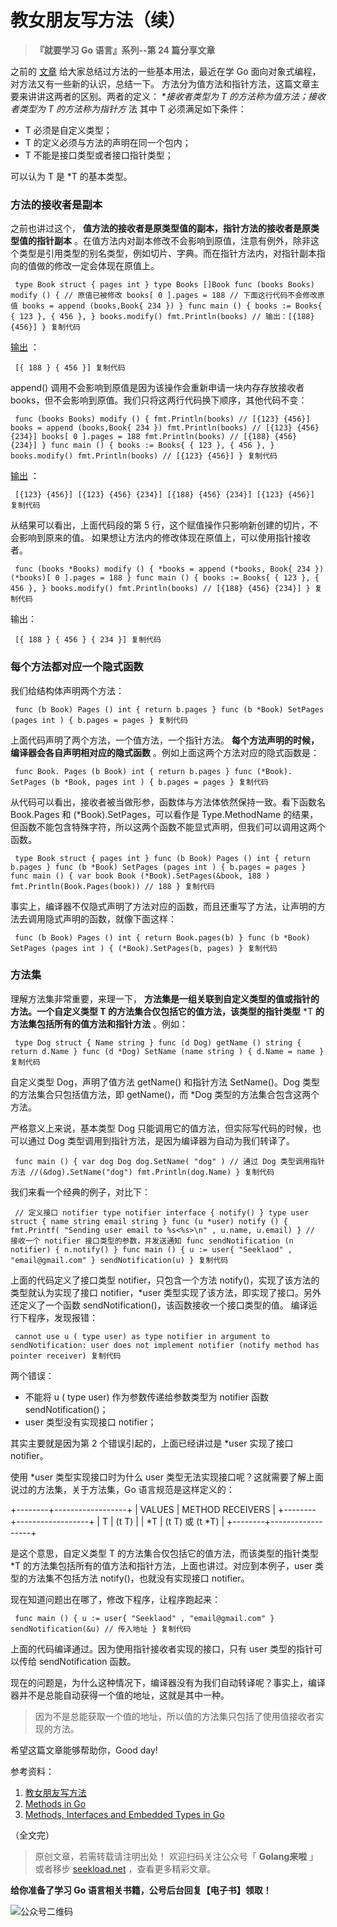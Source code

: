 # 教女朋友写方法（续） #

> 
> 
> 
> **『就要学习 Go 语言』系列--第 24 篇分享文章**
> 
> 

之前的 [文章]( https://juejin.im/post/5c7c5edaf265da2db5425358 ) 给大家总结过方法的一些基本用法，最近在学 Go 面向对象式编程，对方法又有一些新的认识，总结一下。
方法分为值方法和指针方法，这篇文章主要来讲讲这两者的区别。两者的定义： **接收者类型为 T 的方法称为值方法；接收者类型为 *T 的方法称为指针方** 法 其中 T 必须满足如下条件：

* T 必须是自定义类型；
* T 的定义必须与方法的声明在同一个包内；
* T 不能是接口类型或者接口指针类型；

可以认为 T 是 *T 的基本类型。

### 方法的接收者是副本 ###

之前也讲过这个， **值方法的接收者是原类型值的副本，指针方法的接收者是原类型值的指针副本** 。在值方法内对副本修改不会影响到原值，注意有例外，除非这个类型是引用类型的别名类型，例如切片、字典。而在指针方法内，对指针副本指向的值做的修改一定会体现在原值上。

` type Book struct { pages int } type Books []Book func (books Books) modify () { // 原值已被修改 books[ 0 ].pages = 188 // 下面这行代码不会修改原值 books = append (books,Book{ 234 }) } func main () { books := Books{ { 123 }, { 456 }, } books.modify() fmt.Println(books) // 输出：[{188} {456}] } 复制代码`

[输出]( https://link.juejin.im?target=https%3A%2F%2Fplay.golang.org%2Fp%2FduKT10dFPGB ) ：

` [{ 188 } { 456 }] 复制代码`

append() 调用不会影响到原值是因为该操作会重新申请一块内存存放接收者 books，但不会影响到原值。我们只将这两行代码换下顺序，其他代码不变：

` func (books Books) modify () { fmt.Println(books) // [{123} {456}] books = append (books,Book{ 234 }) fmt.Println(books) // [{123} {456} {234}] books[ 0 ].pages = 188 fmt.Println(books) // [{188} {456} {234}] } func main () { books := Books{ { 123 }, { 456 }, } books.modify() fmt.Println(books) // [{123} {456}] } 复制代码`

[输出]( https://link.juejin.im?target=https%3A%2F%2Fplay.golang.org%2Fp%2FXRCdJ7Kc6ov ) ：

` [{123} {456}] [{123} {456} {234}] [{188} {456} {234}] [{123} {456}] 复制代码`

从结果可以看出，上面代码段的第 5 行，这个赋值操作只影响新创建的切片，不会影响到原来的值。
如果想让方法内的修改体现在原值上，可以使用指针接收者。

` func (books *Books) modify () { *books = append (*books, Book{ 234 }) (*books)[ 0 ].pages = 188 } func main () { books := Books{ { 123 }, { 456 }, } books.modify() fmt.Println(books) // [{188} {456} {234}] } 复制代码`

输出：

` [{ 188 } { 456 } { 234 }] 复制代码`

### 每个方法都对应一个隐式函数 ###

我们给结构体声明两个方法：

` func (b Book) Pages () int { return b.pages } func (b *Book) SetPages (pages int ) { b.pages = pages } 复制代码`

上面代码声明了两个方法，一个值方法，一个指针方法。
**每个方法声明的时候，编译器会各自声明相对应的隐式函数** 。例如上面这两个方法对应的隐式函数是：

` func Book. Pages (b Book) int { return b.pages } func (*Book). SetPages (b *Book, pages int ) { b.pages = pages } 复制代码`

从代码可以看出，接收者被当做形参，函数体与方法体依然保持一致。看下函数名 Book.Pages 和 (*Book).SetPages，可以看作是 Type.MethodName 的结果，但函数不能包含特殊字符，所以这两个函数不能显式声明，但我们可以调用这两个函数。

` type Book struct { pages int } func (b Book) Pages () int { return b.pages } func (b *Book) SetPages (pages int ) { b.pages = pages } func main () { var book Book (*Book).SetPages(&book, 188 ) fmt.Println(Book.Pages(book)) // 188 } 复制代码`

事实上，编译器不仅隐式声明了方法对应的函数，而且还重写了方法，让声明的方法去调用隐式声明的函数，就像下面这样：

` func (b Book) Pages () int { return Book.pages(b) } func (b *Book) SetPages (pages int ) { (*Book).SetPages(b, pages) } 复制代码`

### 方法集 ###

理解方法集非常重要，来理一下， **方法集是一组关联到自定义类型的值或指针的方法。一个自定义类型 T 的方法集合仅包括它的值方法，该类型的指针类型** *T **的方法集包括所有的值方法和指针方法** 。例如：

` type Dog struct { Name string } func (d Dog) getName () string { return d.Name } func (d *Dog) SetName (name string ) { d.Name = name } 复制代码`

自定义类型 Dog，声明了值方法 getName() 和指针方法 SetName()。Dog 类型的方法集合只包括值方法，即 getName()，而 *Dog 类型的方法集合包含这两个方法。

严格意义上来说，基本类型 Dog 只能调用它的值方法，但实际写代码的时候，也可以通过 Dog 类型调用到指针方法，是因为编译器为自动为我们转译了。

` func main () { var dog Dog dog.SetName( "dog" ) // 通过 Dog 类型调用指针方法 //(&dog).SetName("dog") fmt.Println(dog.Name) } 复制代码`

我们来看一个经典的例子，对比下：

` // 定义接口 notifier type notifier interface { notify() } type user struct { name string email string } func (u *user) notify () { fmt.Printf( "Sending user email to %s<%s>\n" , u.name, u.email) } // 接收一个 notifier 接口类型的参数，并发送通知 func sendNotification (n notifier) { n.notify() } func main () { u := user{ "Seeklaod" , "email@gmail.com" } sendNotification(u) } 复制代码`

上面的代码定义了接口类型 notifier，只包含一个方法 notify()，实现了该方法的类型就认为实现了接口 notifier，*user 类型实现了该方法，即实现了接口。另外还定义了一个函数 sendNotification()，该函数接收一个接口类型的值。 编译运行下程序，发现报错：

` cannot use u ( type user) as type notifier in argument to sendNotification: user does not implement notifier (notify method has pointer receiver) 复制代码`

两个错误：

* 不能将 u ( type user) 作为参数传递给参数类型为 notifier 函数 sendNotification()；
* user 类型没有实现接口 notifier；

其实主要就是因为第 2 个错误引起的，上面已经讲过是 *user 实现了接口 notifier。

使用 *user 类型实现接口时为什么 user 类型无法实现接口呢？这就需要了解上面说过的方法集，关于方法集，Go 语言规范是这样定义的：

+--------+------------------+
| VALUES | METHOD RECEIVERS |
+--------+------------------+
| T      | (t T)            |
| *T     | (t T) 或 (t *T)  |
+--------+------------------+

是这个意思，自定义类型 T 的方法集合仅包括它的值方法，而该类型的指针类型 *T 的方法集包括所有的值方法和指针方法，上面也讲过。对应到本例子，user 类型的方法集不包括方法 notify()，也就没有实现接口 notifier。

现在知道问题出在哪了，修改下程序，让程序跑起来：

` func main () { u := user{ "Seeklaod" , "email@gmail.com" } sendNotification(&u) // 传入地址 } 复制代码`

上面的代码编译通过。因为使用指针接收者实现的接口，只有 user 类型的指针可以传给 sendNotification 函数。

现在的问题是，为什么这种情况下，编译器没有为我们自动转译呢？事实上，编译器并不是总能自动获得一个值的地址，这就是其中一种。

> 
> 
> 
> 因为不是总能获取一个值的地址，所以值的方法集只包括了使用值接收者实现的方法。
> 
> 

希望这篇文章能够帮助你，Good day!

参考资料：
1. [教女朋友写方法]( https://juejin.im/post/5c7c5edaf265da2db5425358 )
2. [Methods in Go]( https://link.juejin.im?target=https%3A%2F%2Fgo101.org%2Farticle%2Fmethod.html )
3. [Methods, Interfaces and Embedded Types in Go]( https://link.juejin.im?target=https%3A%2F%2Fwww.ardanlabs.com%2Fblog%2F2014%2F05%2Fmethods-interfaces-and-embedded-types.html )

（全文完）
> 
> 
> 
> 原创文章，若需转载请注明出处！
> 欢迎扫码关注公众号「 **Golang来啦** 」或者移步 [seekload.net](
> https://link.juejin.im?target=https%3A%2F%2Fseekload.net ) ，查看更多精彩文章。
> 
> 

**给你准备了学习 Go 语言相关书籍，公号后台回复【电子书】领取！**

![公众号二维码](https://user-gold-cdn.xitu.io/2019/3/27/169be4a300f56486?imageView2/0/w/1280/h/960/ignore-error/1)